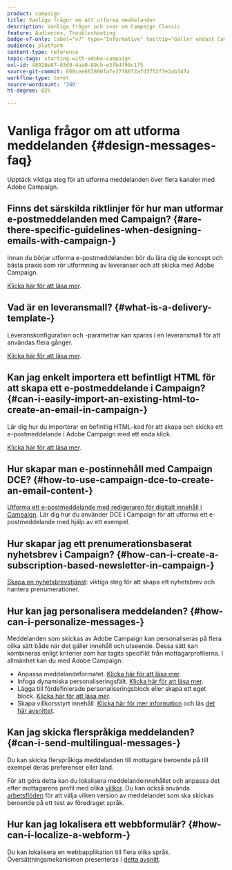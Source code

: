 ```yaml
---
product: campaign
title: Vanliga frågor om att utforma meddelanden
description: Vanliga frågor och svar om Campaign Classic
feature: Audiences, Troubleshooting
badge-v7-only: label="v7" type="Informative" tooltip="Gäller endast Campaign Classic v7"
audience: platform
content-type: reference
topic-tags: starting-with-adobe-campaign
exl-id: 48926e87-03d9-4aa0-89cb-e3fb4f99c1f5
source-git-commit: 668cee663890fafe27f86f2afd3752f7e2ab347a
workflow-type: tm+mt
source-wordcount: '348'
ht-degree: 82%

---
```


# Vanliga frågor om att utforma meddelanden {#design-messages-faq}



Upptäck viktiga steg för att utforma meddelanden över flera kanaler med Adobe Campaign.

## Finns det särskilda riktlinjer för hur man utformar e-postmeddelanden med Campaign? {#are-there-specific-guidelines-when-designing-emails-with-campaign-}

Innan du börjar utforma e-postmeddelanden bör du lära dig de koncept och bästa praxis som rör utformning av leveranser och att skicka med Adobe Campaign.

[Klicka här för att läsa mer](../../delivery/using/delivery-best-practices.md).

## Vad är en leveransmall? {#what-is-a-delivery-template-}

Leveranskonfiguration och -parametrar kan sparas i en leveransmall för att användas flera gånger.

[Klicka här för att läsa mer](../../delivery/using/about-templates.md).

## Kan jag enkelt importera ett befintligt HTML för att skapa ett e-postmeddelande i Campaign? {#can-i-easily-import-an-existing-html-to-create-an-email-in-campaign-}

Lär dig hur du importerar en befintlig HTML-kod för att skapa och skicka ett e-postmeddelande i Adobe Campaign med ett enda klick.

[Klicka här för att läsa mer](../../delivery/using/defining-the-email-content.md#message-content).

## Hur skapar man e-postinnehåll med Campaign DCE? {#how-to-use-campaign-dce-to-create-an-email-content-}

[Utforma ett e-postmeddelande med redigeraren för digitalt innehåll i Campaign](../../web/using/use-case-creating-an-email-delivery.md). Lär dig hur du använder DCE i Campaign för att utforma ett e-postmeddelande med hjälp av ett exempel.

## Hur skapar jag ett prenumerationsbaserat nyhetsbrev i Campaign? {#how-can-i-create-a-subscription-based-newsletter-in-campaign-}

[Skapa en nyhetsbrevstjänst](../../delivery/using/managing-subscriptions.md): viktiga steg för att skapa ett nyhetsbrev och hantera prenumerationer.

## Hur kan jag personalisera meddelanden? {#how-can-i-personalize-messages-}

Meddelanden som skickas av Adobe Campaign kan personaliseras på flera olika sätt både när det gäller innehåll och utseende. Dessa sätt kan kombineras enligt kriterier som har tagits specifikt från mottagarprofilerna. I allmänhet kan du med Adobe Campaign:

* Anpassa meddelandeformatet. [Klicka här för att läsa mer](../../delivery/using/defining-the-email-content.md#message-content).
* Infoga dynamiska personaliseringsfält. [Klicka här för att läsa mer](../../delivery/using/personalization-fields.md).
* Lägga till fördefinierade personaliseringsblock eller skapa ett eget block. [Klicka här för att läsa mer](../../delivery/using/personalization-blocks.md).
* Skapa villkorsstyrt innehåll. [Klicka här för mer information](../../delivery/using/conditional-content.md) och läs [det här avsnittet](../../delivery/using/conditional-content.md).

## Kan jag skicka flerspråkiga meddelanden? {#can-i-send-multilingual-messages-}

Du kan skicka flerspråkiga meddelanden till mottagare beroende på till exempel deras preferenser eller land.

För att göra detta kan du lokalisera meddelandeinnehållet och anpassa det efter mottagarens profil med olika [villkor](../../delivery/using/conditional-content.md). Du kan också använda [arbetsflöden](../../workflow/using/split.md) för att välja vilken version av meddelandet som ska skickas beroende på ett test av föredraget språk.

## Hur kan jag lokalisera ett webbformulär? {#how-can-i-localize-a-webform-}

Du kan lokalisera en webbapplikation till flera olika språk. Översättningsmekanismen presenteras i [detta avsnitt](../../web/using/translating-a-web-form.md).
